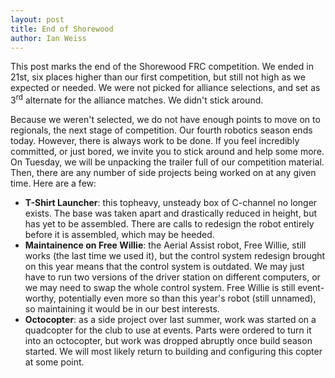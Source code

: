 ```yaml
---
layout: post
title: End of Shorewood
author: Ian Weiss
---
```

This post marks the end of the Shorewood FRC competition. We ended in 21st, six places higher than our first competition, but still not high as we expected or needed. We were not picked for alliance selections, and set as 3<sup>rd</sup> alternate for the alliance matches. We didn't stick around.

Because we weren't selected, we do not have enough points to move on to regionals, the next stage of competition. Our fourth robotics season ends today. However, there is always work to be done. If you feel incredibly committed, or just bored, we invite you to stick around and help some more. On Tuesday, we will be unpacking the trailer full of our competition material. Then, there are any number of side projects being worked on at any given time. Here are a few:

 - <b>T-Shirt Launcher</b>: this topheavy, unsteady box of C-channel no longer exists. The base was taken apart and drastically reduced in height, but has yet to be assembled. There are calls to redesign the robot entirely before it is assembled, which may be heeded.
 - <b>Maintainence on Free Willie</b>: the Aerial Assist robot, Free Willie, still works (the last time we used it), but the control system redesign brought on this year means that the control system is outdated. We may just have to run two versions of the driver station on different computers, or we may need to swap the whole control system. Free Willie is still event-worthy, potentially even more so than this year's robot (still unnamed), so maintaining it would be in our best interests.
 - <b>Octocopter</b>: as a side project over last summer, work was started on a quadcopter for the club to use at events. Parts were ordered to turn it into an octocopter, but work was dropped abruptly once build season started. We will most likely return to building and configuring this copter at some point.
